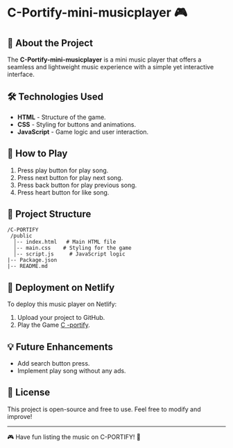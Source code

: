 # C-Portify-mini-musicplayer 🎮

## 🚀 About the Project
The **C-Portify-mini-musicplayer** is a mini music player that offers a seamless and lightweight music experience with a simple yet interactive interface.

## 🛠️ Technologies Used
- **HTML** - Structure of the game.
- **CSS** - Styling for buttons and animations.
- **JavaScript** - Game logic and user interaction.

## 🎯 How to Play
1. Press play button for play song.
2. Press next button for play next song.
3. Press back button for play previous song.
4.  Press heart button for like song.

## 📂 Project Structure
```
/C-PORTIFY
 /public
  │-- index.html   # Main HTML file
  │-- main.css    # Styling for the game
  │-- script.js     # JavaScript logic
|-- Package.json
|-- README.md
```

## 🚀 Deployment on Netlify
To deploy this music player on Netlify:
1. Upload your project to GitHub.
2. Play the Game [C -portify](https://c-portify785.netlify.app/).


## 💡 Future Enhancements
- Add search button press. 
- Implement  play song without any ads.

## 📜 License
This project is open-source and free to use. Feel free to modify and improve!

---
🎮 Have fun listing the music on C-PORTIFY! 🚀

